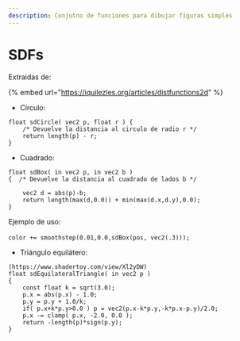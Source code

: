 ```yaml
---
description: Conjutno de funciones para dibujar figuras simples
---
```


# SDFs

Extraidas de:

{% embed url="https://iquilezles.org/articles/distfunctions2d" %}

* Círculo:

```
float sdCircle( vec2 p, float r ) { 
    /* Devuelve la distancia al circulo de radio r */
    return length(p) - r; 
}
```

* Cuadrado:

```
float sdBox( in vec2 p, in vec2 b )
{  /* Devuelve la distancia al cuadrado de lados b */

    vec2 d = abs(p)-b;
    return length(max(d,0.0)) + min(max(d.x,d.y),0.0);
}
```

Ejemplo de uso:\
\
`color += smoothstep(0.01,0.0,sdBox(pos, vec2(.3)));`

* Triángulo equilátero:

```
(https://www.shadertoy.com/view/Xl2yDW)
float sdEquilateralTriangle( in vec2 p )
{
    const float k = sqrt(3.0);
    p.x = abs(p.x) - 1.0;
    p.y = p.y + 1.0/k;
    if( p.x+k*p.y>0.0 ) p = vec2(p.x-k*p.y,-k*p.x-p.y)/2.0;
    p.x -= clamp( p.x, -2.0, 0.0 );
    return -length(p)*sign(p.y);
}
```
